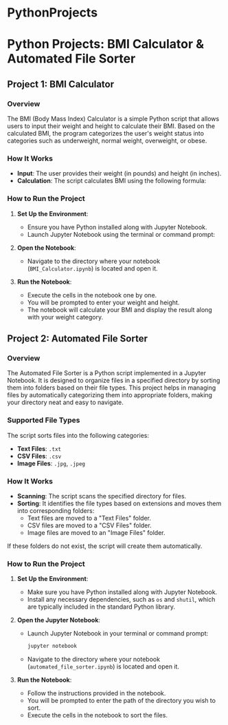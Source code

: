 # PythonProjects
# Python Projects: BMI Calculator & Automated File Sorter

## Project 1: BMI Calculator

### Overview

The BMI (Body Mass Index) Calculator is a simple Python script that allows users to input their weight and height to calculate their BMI. Based on the calculated BMI, the program categorizes the user's weight status into categories such as underweight, normal weight, overweight, or obese.

### How It Works

- **Input**: The user provides their weight (in pounds) and height (in inches).
- **Calculation**: The script calculates BMI using the following formula:
  
### How to Run the Project

1. **Set Up the Environment**:
   - Ensure you have Python installed along with Jupyter Notebook.
   - Launch Jupyter Notebook using the terminal or command prompt:

2. **Open the Notebook**:
   - Navigate to the directory where your notebook (`BMI_Calculator.ipynb`) is located and open it.

3. **Run the Notebook**:
   - Execute the cells in the notebook one by one.
   - You will be prompted to enter your weight and height.
   - The notebook will calculate your BMI and display the result along with your weight category.



## Project 2: Automated File Sorter

### Overview

The Automated File Sorter is a Python script implemented in a Jupyter Notebook. It is designed to organize files in a specified directory by sorting them into folders based on their file types. This project helps in managing files by automatically categorizing them into appropriate folders, making your directory neat and easy to navigate.

### Supported File Types

The script sorts files into the following categories:

- **Text Files**: `.txt`
- **CSV Files**: `.csv`
- **Image Files**: `.jpg`, `.jpeg`

### How It Works

- **Scanning**: The script scans the specified directory for files.
- **Sorting**: It identifies the file types based on extensions and moves them into corresponding folders:
  - Text files are moved to a "Text Files" folder.
  - CSV files are moved to a "CSV Files" folder.
  - Image files are moved to an "Image Files" folder.

If these folders do not exist, the script will create them automatically.

### How to Run the Project

1. **Set Up the Environment**:
   - Make sure you have Python installed along with Jupyter Notebook.
   - Install any necessary dependencies, such as `os` and `shutil`, which are typically included in the standard Python library.

2. **Open the Jupyter Notebook**:
   - Launch Jupyter Notebook in your terminal or command prompt:
   
     ```bash
     jupyter notebook
     ```

   - Navigate to the directory where your notebook (`automated_file_sorter.ipynb`) is located and open it.

3. **Run the Notebook**:
   - Follow the instructions provided in the notebook.
   - You will be prompted to enter the path of the directory you wish to sort.
   - Execute the cells in the notebook to sort the files.
